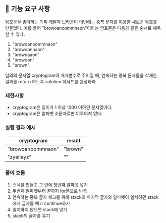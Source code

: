 ## 🚀 기능 요구 사항

암호문을 좋아하는 괴짜 개발자 브라운이 이번에는 중복 문자를 이용한 새로운 암호를 만들었다. 예를 들어 "browoanoommnaon"이라는 암호문은 다음과 같은 순서로 해독할 수 있다.

1. "browoanoommnaon"
2. "browoannaon"
3. "browoaaon"
4. "browoon"
5. "brown"

임의의 문자열 cryptogram이 매개변수로 주어질 때, 연속하는 중복 문자들을 삭제한 결과를 return 하도록 solution 메서드를 완성하라.

### 제한사항

- cryptogram은 길이가 1 이상 1000 이하인 문자열이다.
- cryptogram은 알파벳 소문자로만 이루어져 있다.

### 실행 결과 예시

| cryptogram        | result  |
| ----------------- | ------- |
| "browoanoommnaon" | "brown" |
| "zyelleyz"        | ""      |

### 풀이 흐름

1. 스택을 만들고 그 안에 첫번째 알파벳 넣기
2. 두번째 알파벳부터 끝까지 for문으로 반복
3. 연속하는 중복 글자 체크를 위해 stack의 마지막 글자와 알파벳이 일치하면 stack에서 글자를 빼고 continue하기
4. 일치하지 않으면 stack에 넣기
5. stack의 글자를 묶기
